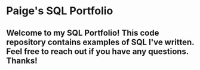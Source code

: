 # Paige's SQL Portfolio

## Welcome to my SQL Portfolio! This code repository contains examples of SQL I've written.  Feel free to reach out if you have any questions.  Thanks! 
